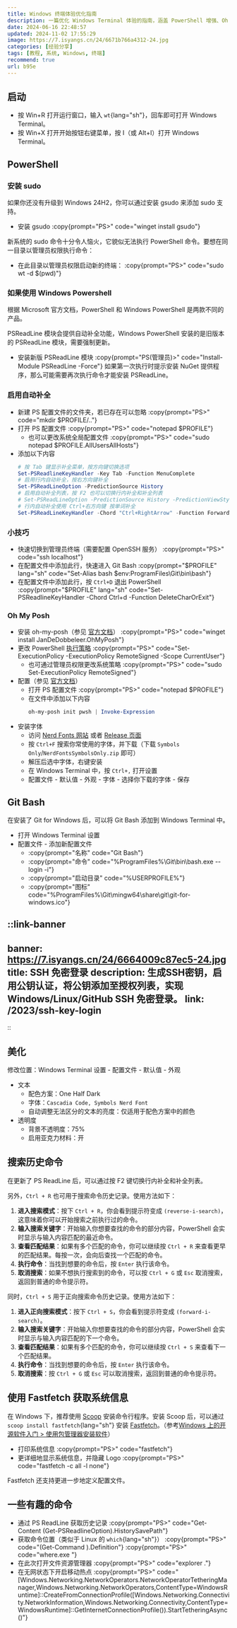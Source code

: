 ```yaml
---
title: Windows 终端体验优化指南
description: 一篇优化 Windows Terminal 体验的指南，涵盖 PowerShell 增强、Oh My Posh 主题配置、集成 Git Bash 以及终端美化等方面。
date: 2024-06-16 22:48:57
updated: 2024-11-02 17:55:29
image: https://7.isyangs.cn/24/6671b766a4312-24.jpg
categories: [经验分享]
tags: [教程, 系统, Windows, 终端]
recommend: true
url: b95e
---
```


## 启动

- 按 Win+R 打开运行窗口，输入 `wt`{lang="sh"}，回车即可打开 Windows Terminal。
- 按 Win+X 打开开始按钮右键菜单，按 I（或 Alt+I）打开 Windows Terminal。

## PowerShell

### 安装 sudo

如果你还没有升级到 Windows 24H2，你可以通过安装 gsudo 来添加 sudo 支持。

- 安装 gsudo
  :copy{prompt="PS>" code="winget install gsudo"}

新系统的 sudo 命令十分令人恼火，它貌似无法执行 PowerShell 命令。要想在同一目录以管理员权限执行命令：

- 在此目录以管理员权限启动新的终端：
  :copy{prompt="PS>" code="sudo wt -d $(pwd)"}

### 如果使用 Windows Powershell

根据 Microsoft 官方文档，PowerShell 和 Windows PowerShell 是两款不同的产品。

PSReadLine 模块会提供自动补全功能，Windows PowerShell 安装的是旧版本的 PSReadLine 模块，需要强制更新。

- 安装新版 PSReadLine 模块
  :copy{prompt="PS(管理员)>" code="Install-Module PSReadLine -Force"}
  如果第一次执行时提示安装 NuGet 提供程序，那么可能需要再次执行命令才能安装 PSReadLine。

### 启用自动补全

- 新建 PS 配置文件的文件夹，若已存在可以忽略
  :copy{prompt="PS>" code="mkdir $PROFILE/.."}
- 打开 PS 配置文件
  :copy{prompt="PS>" code="notepad $PROFILE"}
  - 也可以更改系统全局配置文件
  :copy{prompt="PS>" code="sudo notepad $PROFILE.AllUsersAllHosts"}
- 添加以下内容
  ```powershell [$PROFILE]
  # 按 Tab 键显示补全菜单，按方向键切换选项
  Set-PSReadlineKeyHandler -Key Tab -Function MenuComplete
  # 启用行内自动补全，按右方向键补全
  Set-PSReadLineOption -PredictionSource History
  # 启用自动补全列表，按 F2 也可以切换行内补全和补全列表
  # Set-PSReadLineOption -PredictionSource History -PredictionViewStyle ListView
  # 行内自动补全使用 Ctrl+右方向键 按单词补全
  Set-PSReadLineKeyHandler -Chord "Ctrl+RightArrow" -Function ForwardWord
  ```

### 小技巧

- 快速切换到管理员终端（需要配置 OpenSSH 服务）
  :copy{prompt="PS>" code="ssh localhost"}
- 在配置文件中添加此行，快速进入 Git Bash
  :copy{prompt="$PROFILE" lang="sh" code="Set-Alias bash $env:ProgramFiles\Git\bin\bash"}
- 在配置文件中添加此行，按 `Ctrl+D` 退出 PowerShell
  :copy{prompt="$PROFILE" lang="sh" code="Set-PSReadlineKeyHandler -Chord Ctrl+d -Function DeleteCharOrExit"}

### Oh My Posh

- 安装 oh-my-posh（参见 [官方文档](https://ohmyposh.dev/docs/installation/windows)）
  :copy{prompt="PS>" code="winget install JanDeDobbeleer.OhMyPosh"}
- 更改 PowerShell [执行策略](https://learn.microsoft.com/zh-cn/powershell/module/microsoft.powershell.core/about/about_execution_policies)
  :copy{prompt="PS>" code="Set-ExecutionPolicy -ExecutionPolicy RemoteSigned -Scope CurrentUser"}
  - 也可通过管理员权限更改系统策略
  :copy{prompt="PS>" code="sudo Set-ExecutionPolicy RemoteSigned"}
- 配置（参见 [官方文档](https://ohmyposh.dev/docs/installation/prompt)）
  - 打开 PS 配置文件
  :copy{prompt="PS>" code="notepad $PROFILE"}
  - 在文件中添加以下内容
    ```powershell [$PROFILE]
    oh-my-posh init pwsh | Invoke-Expression
    ```
- 安装字体
  - 访问 [Nerd Fonts 网站](https://www.nerdfonts.com/font-downloads) 或者 [Release 页面](https://github.com/ryanoasis/nerd-fonts/releases)
  - 按 `Ctrl+F` 搜索你常使用的字体，并下载（下载 `Symbols Only`/`NerdFontsSymbolsOnly.zip` 即可）
  - 解压后选中字体，右键安装
  - 在 Windows Terminal 中，按 `Ctrl+,` 打开设置
  - 配置文件 - 默认值 - 外观 - 字体 - 选择你下载的字体 - 保存

## Git Bash

在安装了 Git for Windows 后，可以将 Git Bash 添加到 Windows Terminal 中。

- 打开 Windows Terminal 设置
- 配置文件 - 添加新配置文件
  - :copy{prompt="名称" code="Git Bash"}
  - :copy{prompt="命令" code="%ProgramFiles%\Git\bin\bash.exe --login -i"}
  - :copy{prompt="启动目录" code="%USERPROFILE%"}
  - :copy{prompt="图标" code="%ProgramFiles%\Git\mingw64\share\git\git-for-windows.ico"}

::link-banner
---
banner: https://7.isyangs.cn/24/6664009c87ec5-24.jpg
title: SSH 免密登录
description: 生成SSH密钥，启用公钥认证，将公钥添加至授权列表，实现 Windows/Linux/GitHub SSH 免密登录。
link: /2023/ssh-key-login
---
::

## 美化

修改位置：Windows Terminal 设置 - 配置文件 - 默认值 - 外观

- 文本
  - 配色方案：One Half Dark
  - 字体：`Cascadia Code, Symbols Nerd Font`
  - 自动调整无法区分的文本的亮度：仅适用于配色方案中的颜色
- 透明度
  - 背景不透明度：75%
  - 启用亚克力材料：开

## 搜索历史命令

在更新了 PS ReadLine 后，可以通过按 F2 键切换行内补全和补全列表。

另外，`Ctrl + R` 也可用于搜索命令历史记录。使用方法如下：

1. **进入搜索模式**：按下 `Ctrl + R`，你会看到提示符变成 `(reverse-i-search)`，这意味着你可以开始搜索之前执行过的命令。
2. **输入搜索关键字**：开始输入你想要查找的命令的部分内容，PowerShell 会实时显示与输入内容匹配的最近命令。
3. **查看匹配结果**：如果有多个匹配的命令，你可以继续按 `Ctrl + R` 来查看更早的匹配结果。每按一次，会向后查找一个匹配的命令。
4. **执行命令**：当找到想要的命令后，按 `Enter` 执行该命令。
5. **取消搜索**：如果不想执行搜索到的命令，可以按 `Ctrl + G` 或 `Esc` 取消搜索，返回到普通的命令提示符。

同时，`Ctrl + S` 用于正向搜索命令历史记录。使用方法如下：

1. **进入正向搜索模式**：按下 `Ctrl + S`，你会看到提示符变成 `(forward-i-search)`。
2. **输入搜索关键字**：开始输入你想要查找的命令的部分内容，PowerShell 会实时显示与输入内容匹配的下一个命令。
3. **查看匹配结果**：如果有多个匹配的命令，你可以继续按 `Ctrl + S` 来查看下一个匹配结果。
4. **执行命令**：当找到想要的命令后，按 `Enter` 执行该命令。
5. **取消搜索**：按 `Ctrl + G` 或 `Esc` 可以取消搜索，返回到普通的命令提示符。

## 使用 Fastfetch 获取系统信息

在 Windows 下，推荐使用 [Scoop](https://scoop.sh/) 安装命令行程序。安装 Scoop 后，可以通过 `scoop install fastfetch`{lang="sh"} 安装 [Fastfetch](https://github.com/fastfetch-cli/fastfetch)。（参考[Windows 上的开源软件入门 > 使用包管理器安装软件](/2024/sfd-xupt#使用包管理器安装软件)）

- 打印系统信息
  :copy{prompt="PS>" code="fastfetch"}
- 更详细地显示系统信息，并隐藏 Logo
  :copy{prompt="PS>" code="fastfetch -c all -l none"}

Fastfetch 还支持更进一步地定义配置文件。

## 一些有趣的命令

- 通过 PS ReadLine 获取历史记录
  :copy{prompt="PS>" code="Get-Content (Get-PSReadlineOption).HistorySavePath"}
- 获取命令位置（类似于 Linux 的 `which`{lang="sh"}）
  :copy{prompt="PS>" code="(Get-Command <command>).Definition"}
  :copy{prompt="PS>" code="where.exe <command>"}
- 在此次打开文件资源管理器
  :copy{prompt="PS>" code="explorer ."}
- 在无网状态下开启移动热点
  :copy{prompt="PS>" code="[Windows.Networking.NetworkOperators.NetworkOperatorTetheringManager,Windows.Networking.NetworkOperators,ContentType=WindowsRuntime]::CreateFromConnectionProfile([Windows.Networking.Connectivity.NetworkInformation,Windows.Networking.Connectivity,ContentType=WindowsRuntime]::GetInternetConnectionProfile()).StartTetheringAsync()"}
